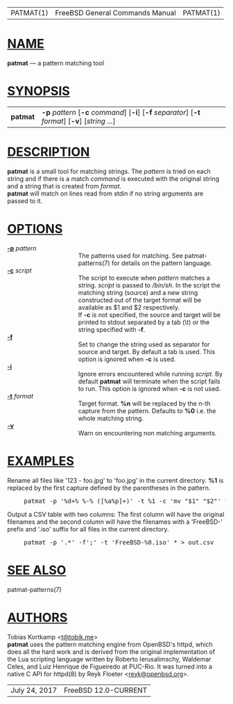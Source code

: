 <table class="head">
  <tr>
    <td class="head-ltitle">PATMAT(1)</td>
    <td class="head-vol">FreeBSD General Commands Manual</td>
    <td class="head-rtitle">PATMAT(1)</td>
  </tr>
</table>
<div class="manual-text">
<h1 class="Sh" title="Sh" id="NAME"><a class="selflink" href="#NAME">NAME</a></h1>
<b class="Nm" title="Nm">patmat</b> &#8212; <span class="Nd" title="Nd">a
  pattern matching tool</span>
<h1 class="Sh" title="Sh" id="SYNOPSIS"><a class="selflink" href="#SYNOPSIS">SYNOPSIS</a></h1>
<table class="Nm">
  <tr>
    <td><b class="Nm" title="Nm">patmat</b></td>
    <td><b class="Fl" title="Fl">-p</b> <var class="Ar" title="Ar">pattern</var>
      [<span class="Op"><b class="Fl" title="Fl">-c</b>
      <var class="Ar" title="Ar">command</var></span>]
      [<span class="Op"><b class="Fl" title="Fl">-i</b></span>]
      [<span class="Op"><b class="Fl" title="Fl">-f</b>
      <var class="Ar" title="Ar">separator</var></span>]
      [<span class="Op"><b class="Fl" title="Fl">-t</b>
      <var class="Ar" title="Ar">format</var></span>]
      [<span class="Op"><b class="Fl" title="Fl">-v</b></span>]
      [<span class="Op"><var class="Ar" title="Ar">string ...</var></span>]</td>
  </tr>
</table>
<h1 class="Sh" title="Sh" id="DESCRIPTION"><a class="selflink" href="#DESCRIPTION">DESCRIPTION</a></h1>
<b class="Nm" title="Nm">patmat</b> is a small tool for matching strings. The
  <var class="Ar" title="Ar">pattern</var> is tried on each string and if there
  is a match <var class="Ar" title="Ar">command</var> is executed with the
  original string and a string that is created from
  <var class="Ar" title="Ar">format</var>.
<div class="Pp"></div>
<b class="Nm" title="Nm">patmat</b> will match on lines read from stdin if no
  string arguments are passed to it.
<h1 class="Sh" title="Sh" id="OPTIONS"><a class="selflink" href="#OPTIONS">OPTIONS</a></h1>
<dl class="Bl-tag" style="margin-left: 16.20ex;">
  <dt class="It-tag" style="margin-left: -16.20ex;"><a class="selflink" href="#p"><b class="Fl" title="Fl" id="p">-p</b></a>
    <var class="Ar" title="Ar">pattern</var></dt>
  <dd class="It-tag">The patterns used for matching. See
      <a class="Xr" title="Xr">patmat-patterns(7)</a> for details on the pattern
      language.</dd>
  <dt class="It-tag" style="margin-left: -16.20ex;"><a class="selflink" href="#c"><b class="Fl" title="Fl" id="c">-c</b></a>
    <var class="Ar" title="Ar">script</var></dt>
  <dd class="It-tag">The script to execute when
      <var class="Ar" title="Ar">pattern</var> matches a string.
      <var class="Ar" title="Ar">script</var> is passed to
      <i class="Pa" title="Pa">/bin/sh</i>. In the script the matching string
      (source) and a new string constructed out of the target format will be
      available as $1 and $2 respectively.
    <div class="Pp"></div>
    If <b class="Fl" title="Fl">-c</b> is not specified, the source and target
      will be printed to stdout separated by a tab (\t) or the string specified
      with <b class="Fl" title="Fl">-f</b>.</dd>
  <dt class="It-tag" style="margin-left: -16.20ex;"><a class="selflink" href="#f"><b class="Fl" title="Fl" id="f">-f</b></a></dt>
  <dd class="It-tag">Set to change the string used as separator for source and
      target. By default a tab is used. This option is ignored when
      <b class="Fl" title="Fl">-c</b> is used.</dd>
  <dt class="It-tag" style="margin-left: -16.20ex;"><a class="selflink" href="#i"><b class="Fl" title="Fl" id="i">-i</b></a></dt>
  <dd class="It-tag">Ignore errors encountered while running
      <var class="Ar" title="Ar">script</var>. By default
      <b class="Nm" title="Nm">patmat</b> will terminate when the script fails
      to run. This option is ignored when <b class="Fl" title="Fl">-c</b> is not
      used.</dd>
  <dt class="It-tag" style="margin-left: -16.20ex;"><a class="selflink" href="#t"><b class="Fl" title="Fl" id="t">-t</b></a>
    <var class="Ar" title="Ar">format</var></dt>
  <dd class="It-tag">Target format. <b>%n</b> will be replaced by the n-th
      capture from the pattern. Defaults to <b>%0</b> i.e. the whole matching
      string.</dd>
  <dt class="It-tag" style="margin-left: -16.20ex;"><a class="selflink" href="#v"><b class="Fl" title="Fl" id="v">-v</b></a></dt>
  <dd class="It-tag">Warn on encountering non matching arguments.</dd>
</dl>
<h1 class="Sh" title="Sh" id="EXAMPLES"><a class="selflink" href="#EXAMPLES">EXAMPLES</a></h1>
Rename all files like '123 - foo.jpg' to 'foo.jpg' in the current directory.
  <b>%1</b> is replaced by the first capture defined by the parentheses in the
  pattern.
<div class="Pp"></div>
<div class="Bd" style="margin-left: 5.00ex;">
<pre class="Li">
patmat -p '%d+% %-% ([%a%p]+)' -t %1 -c 'mv &quot;$1&quot; &quot;$2&quot;' *
</pre>
</div>
<div class="Pp"></div>
Output a CSV table with two columns: The first column will have the original
  filenames and the second column will have the filenames with a 'FreeBSD-'
  prefix and '.iso' suffix for all files in the current directory.
<div class="Pp"></div>
<div class="Bd" style="margin-left: 5.00ex;">
<pre class="Li">
patmat -p '.*' -f';' -t 'FreeBSD-%0.iso' * &gt; out.csv
</pre>
</div>
<h1 class="Sh" title="Sh" id="SEE_ALSO"><a class="selflink" href="#SEE_ALSO">SEE
  ALSO</a></h1>
<a class="Xr" title="Xr">patmat-patterns(7)</a>
<h1 class="Sh" title="Sh" id="AUTHORS"><a class="selflink" href="#AUTHORS">AUTHORS</a></h1>
<span class="An" title="An">Tobias Kortkamp</span>
  &lt;<a class="Mt" title="Mt" href="mailto:t@tobik.me">t@tobik.me</a>&gt;
<div class="Pp"></div>
<b class="Nm" title="Nm">patmat</b> uses the pattern matching engine from
  OpenBSD's httpd, which does all the hard work and is derived from the original
  implementation of the Lua scripting language written by
  <span class="An" title="An">Roberto Ierusalimschy</span>,
  <span class="An" title="An">Waldemar Celes</span>, and
  <span class="An" title="An">Luiz Henrique de Figueiredo</span> at PUC-Rio. It
  was turned into a native C API for <a class="Xr" title="Xr">httpd(8)</a> by
  <span class="An" title="An">Reyk Floeter</span>
  &lt;<a class="Mt" title="Mt" href="mailto:reyk@openbsd.org">reyk@openbsd.org</a>&gt;.</div>
<table class="foot">
  <tr>
    <td class="foot-date">July 24, 2017</td>
    <td class="foot-os">FreeBSD 12.0-CURRENT</td>
  </tr>
</table>
